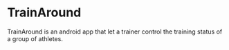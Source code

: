 # TrainAround

TrainAround is an android app that let a trainer control the training status of a group of athletes.